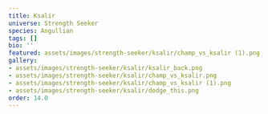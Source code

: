 ```yaml
---
title: Ksalir
universe: Strength Seeker
species: Angullian
tags: []
bio: ''
featured: assets/images/strength-seeker/ksalir/champ_vs_ksalir (1).png
gallery:
- assets/images/strength-seeker/ksalir/ksalir_back.png
- assets/images/strength-seeker/ksalir/champ_vs_ksalir.png
- assets/images/strength-seeker/ksalir/champ_vs_ksalir (1).png
- assets/images/strength-seeker/ksalir/dodge_this.png
order: 14.0
---
```

